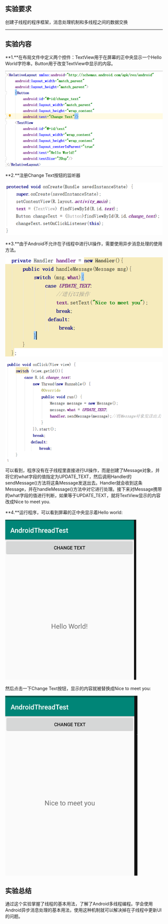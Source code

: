 ## 实验要求

创建子线程的程序框架，消息处理机制和多线程之间的数据交换

------

## 实验内容

**1.**在布局文件中定义两个控件：TextView用于在屏幕的正中央显示一个Hello World字符串，Button用于改变TextView中显示的内容。

![Image](https://github.com/Small-Windmill/2018118118_Android/raw/master/AndroidThreadTest/Image/1.png)

**2.**注册Change Text按钮的监听器

![Image](https://github.com/Small-Windmill/2018118118_Android/raw/master/AndroidThreadTest/Image/2.png)

**3.**由于Android不允许在子线程中进行UI操作，需要使用异步消息处理的使用方法。

![Image](https://github.com/Small-Windmill/2018118118_Android/raw/master/AndroidThreadTest/Image/3.png)

![Image](https://github.com/Small-Windmill/2018118118_Android/raw/master/AndroidThreadTest/Image/4.png)

可以看到，程序没有在子线程里直接进行UI操作，而是创建了Message对象，并将它的what字段的值指定为UPDATE_TEXT，然后调用Handler的sendMessage()方法将这条Message发送出去。Handler就会收到这条Message，并在handleMessage()方法中对它进行处理。接下来对Message携带的what字段的值进行判断，如果等于UPDATE_TEXT，就将TextView显示的内容改成Nice to meet you.

**4.**运行程序，可以看到屏幕的正中央显示着Hello world:

![Image](https://github.com/Small-Windmill/2018118118_Android/raw/master/AndroidThreadTest/Image/5.png)

然后点击一下Change Text按钮，显示的内容就被替换成Nice to meet you:

![Image](https://github.com/Small-Windmill/2018118118_Android/raw/master/AndroidThreadTest/Image/6.png)

## 实验总结

通过这个实验掌握了线程的基本用法，了解了Android多线程编程。学会使用Android异步消息处理的基本用法，使用这种机制就可以解决掉在子线程中更新UI的问题。